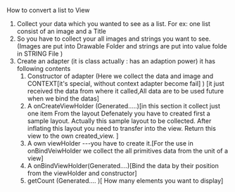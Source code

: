 How to convert a list to View
1. Collect your data which you wanted to see as a list. For ex: one list consist of an image and a Title
2. So you have to collect your all images and strings you want to see. (Images are put into Drawable Folder and strings are put into value folde in STRING File )
3. Create an adapter (it is class actually : has an adaption power) 
    it has following contents
    1. Constructor of adapter (Here we collect the data and image and CONTEXT[it's special, without context adapter become fail]  ) [it just received the data from where it called,All data are to be used future when we bind the datas]
    2. A onCreateViewHolder (Generated.....)[in this section it collect just one item From the layout 
    Defenately you have to created first a sample layout. Actually this sample layout to be collected. After inflating this layout you need to transfer into the view. Return this view to the own created_view.
    ]
    3. A own viewHolder ---you have to create it.[For the use in onBindVeiwHolder we collect the all primitives data from the unit of a view]
    4. A onBindViewHolder(Generated....)[Bind the data by their position from the viewHolder and constructor]
    5. getCount (Generated....  )[ How many elements you want to display]   